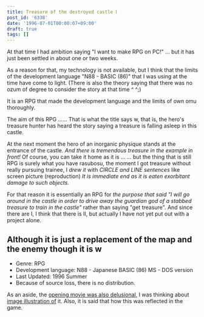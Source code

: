 ```yaml
---
title: Treasure of the destroyed castle Ⅰ
post_id: '6338'
date: '1996-07-01T00:00:07+09:00'
draft: true
tags: []
---
```


At that time I had ambition saying "I want to make RPG on PC!" ... but it has just been settled in about one or two weeks.

As a reason for that, my technology is not available, but I think that the limits of the development language "N88 - BASIC (86)" that I was using at the time have come to light. (There is also the theory saying that there was no ozum of degree to consider the story at that time ^ ^;)

It is an RPG that made the development language and the limits of own omu thoroughly.

The aim of this RPG ...... That is what the title says w, that is, the hero's treasure hunter has heard the story saying a treasure is falling asleep in this castle.

At the next moment the hero of an inorganic physique stands at the entrance of the castle. _And there is tremendous treasure in the example in front!_ Of course, you can take it home as it is ... ... but the thing that is still RPG is surely what you have rasubosu, the moment I got treasure without really pursuing trainee, I _drew it_ with _CIRCLE and LINE sentences_ like screen picture (reproduction) _It is immediate end as it is eaten exorbitant damage to such objects._

For that reason it is essentially an RPG for _the purpose that said "I will go around in the castle in order to drive away the guardian god of a stabbed treasure to train in the castle"_ rather than saying "get treasure". And since there are I, I think that there is II, but actually I have not yet put out with a project alone.

## Although it is just a replacement of the map and the enemy though it is w

*   Genre: RPG
*   Development language: N88 - Japanese BASIC (86) MS - DOS version
*   Last Updated: 1996 Summer
*   Because of source loss, there is no distribution.

As an aside, the [opening movie was also delusional,](../../1995/11/01-treasure-in-grave.md) I was thinking about [image illustration of](../../1995/11/01-treasure-in-grave.md) it. Also, it is said that how this was reflected in the game.
